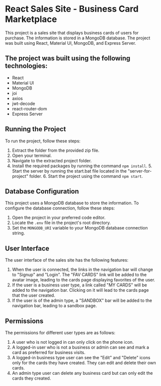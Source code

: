 # React Sales Site - Business Card Marketplace

This project is a sales site that displays business cards of users for purchase. The information is stored in a MongoDB database. The project was built using React, Material UI, MongoDB, and Express Server.




 ##  The project was built using the following technologies:

- React
- Material UI
- MongoDB
- joi
- axios
- jwt-decode
- react-router-dom
- Express Server


## Running the Project

To run the project, follow these steps:

1. Extract the folder from the provided zip file.
2. Open your terminal.
3. Navigate to the extracted project folder.
4. Install the required packages by running the command `npm install`. 5. Start the server by running the start.bat file located in the "server-for-project" folder. 6. Start the project using the command `npm start`.

## Database Configuration

This project uses a MongoDB database to store the information. To configure the database connection, follow these steps:

1. Open the project in your preferred code editor.
2. Locate the `.env` file in the project's root directory.
3. Set the `MONGODB_URI` variable to your MongoDB database connection string.

## User Interface

The user interface of the sales site has the following features:

1. When the user is connected, the links in the navigation bar will change to "Signup" and "Login". The "FAV CARDS" link will be added to the avatar image, leading to the cards page displaying favorites of the user.
2. If the user is a business user type, a link called "MY CARDS" will be added to the navigation bar. Clicking on it will lead to the cards page that the user created.
3. If the user is of the admin type, a "SANDBOX" bar will be added to the navigation bar, leading to a sandbox page.

## Permissions

The permissions for different user types are as follows:

1. A user who is not logged in can only click on the phone icon.
2. A logged-in user who is not a business or admin can see and mark a card as preferred for business visits.
3. A logged-in business type user can see the "Edit" and "Delete" icons only for the cards they have created. They can edit and delete their own cards.
4. An admin type user can delete any business card but can only edit the cards they created.
